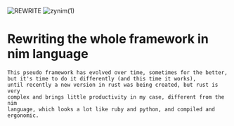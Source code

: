 ![REWRITE](https://user-images.githubusercontent.com/36008397/114272789-ec8e9c00-99ed-11eb-8b0d-e2222a00930d.png)
![zynim(1)](https://user-images.githubusercontent.com/36008397/114272869-3c6d6300-99ee-11eb-9c23-91ddd4e041be.png)

# Rewriting the whole framework in nim language
 
    This pseudo framework has evolved over time, sometimes for the better, 
    but it's time to do it differently (and this time it works),
    until recently a new version in rust was being created, but rust is very
    complex and brings little productivity in my case, different from the nim
    language, which looks a lot like ruby and python, and compiled and 
    ergonomic.
    
